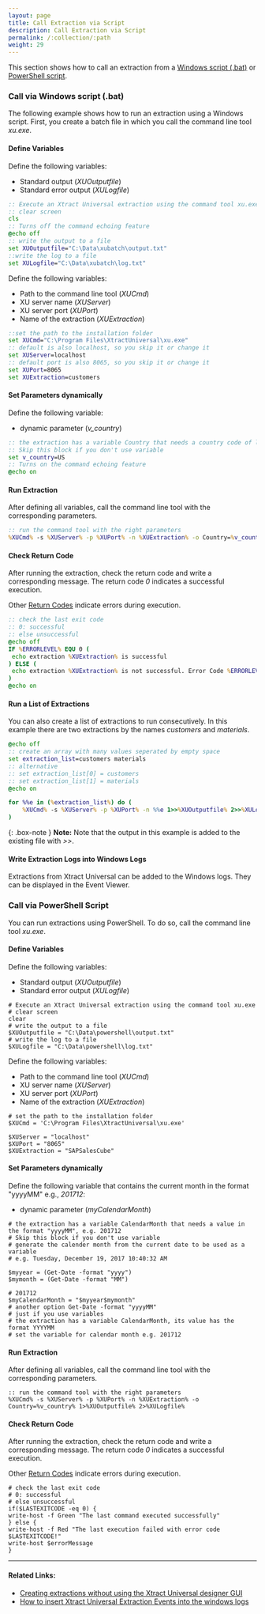 ```yaml
---
layout: page
title: Call Extraction via Script
description: Call Extraction via Script
permalink: /:collection/:path
weight: 29
---
```

This section shows how to call an extraction from a [Windows script (.bat)](./call-extraction-via-script#call-via-windows-script-bat) or [PowerShell script](./call-extraction-via-script#call-via-powershell-script).

### Call via Windows script (.bat)

The following example shows how to run an extraction using a Windows script.
First, you create a batch file in which you call the command line tool *xu.exe*.

#### Define Variables

Define the following variables:
- Standard output (*XUOutputfile*)
- Standard error output (*XULogfile*)

```bat
:: Execute an Xtract Universal extraction using the command tool xu.exe
:: clear screen  
cls
:: Turns off the command echoing feature
@echo off
:: write the output to a file
set XUOutputfile="C:\Data\xubatch\output.txt"
::write the log to a file
set XULogfile="C:\Data\xubatch\log.txt"
```

Define the following variables:
- Path to the command line tool (*XUCmd*)
- XU server name (*XUServer*)
- XU server port (*XUPort*) 
- Name of the extraction (*XUExtraction*)

```bat
::set the path to the installation folder
set XUCmd="C:\Program Files\XtractUniversal\xu.exe"
:: default is also localhost, so you skip it or change it  
set XUServer=localhost
:: default port is also 8065, so you skip it or change it  
set XUPort=8065
set XUExtraction=customers 
```

#### Set Parameters dynamically
Define the following variable:
- dynamic parameter (*v_country*)

```bat
:: the extraction has a variable Country that needs a country code of lenght 2, e.g. US
:: Skip this block if you don't use variable  
set v_country=US
:: Turns on the command echoing feature
@echo on
```

#### Run Extraction
After defining all variables, call the command line tool with the corresponding parameters. 

```bat
:: run the command tool with the right parameters
%XUCmd% -s %XUServer% -p %XUPort% -n %XUExtraction% -o Country=%v_country% 1>%XUOutputfile% 2>%XULogfile%
```

####  Check Return Code
After running the extraction, check the return code and write a corresponding message. The return code *0* indicates a successful execution.

Other [Return Codes](./call-via-commandline#return-codes) indicate errors during execution.

```bat
:: check the last exit code
:: 0: successful
:: else unsuccessful
@echo off 
IF %ERRORLEVEL% EQU 0 ( 
 echo extraction %XUExtraction% is successful 
) ELSE (
 echo extraction %XUExtraction% is not successful. Error Code %ERRORLEVEL%. See log for details.
)
@echo on
```

#### Run a List of Extractions
You can also create a list of extractions to run consecutively. In this example there are two extractions by the names *customers* and *materials*.

```bat
@echo off 
:: create an array with many values seperated by empty space 
set extraction_list=customers materials 
:: alternative 
:: set extraction_list[0] = customers 
:: set extraction_list[1] = materials 
@echo on

for %%e in (%extraction_list%) do ( 
	%XUCmd% -s %XUServer% -p %XUPort% -n %%e 1>>%XUOutputfile% 2>>%XULogfile%
)
```

{: .box-note }
**Note:** Note that the output in this example is added to the existing file with *>>*.


#### Write Extraction Logs into Windows Logs
Extractions from Xtract Universal can be added to the Windows logs. They can be displayed in the Event Viewer.

### Call via PowerShell Script
You can run extractions using PowerShell. To do so, call the command line tool *xu.exe*.

#### Define Variables
Define the following variables:
- Standard output (*XUOutputfile*)
- Standard error output (*XULogfile*)

```shell
# Execute an Xtract Universal extraction using the command tool xu.exe 
# clear screen  
clear
# write the output to a file
$XUOutputfile = "C:\Data\powershell\output.txt"
# write the log to a file
$XULogfile = "C:\Data\powershell\log.txt"
```

Define the following variables:
- Path to the command line tool (*XUCmd*)
- XU server name (*XUServer*)
- XU server port (*XUPort*) 
- Name of the extraction (*XUExtraction*)

```shell
# set the path to the installation folder
$XUCmd = 'C:\Program Files\XtractUniversal\xu.exe'
  
$XUServer = "localhost"
$XUPort = "8065"
$XUExtraction = "SAPSalesCube" 
```
#### Set Parameters dynamically
Define the following variable that contains the current month in the format "yyyyMM" e.g., *201712*:
- dynamic parameter (*myCalendarMonth*) 

```shell
# the extraction has a variable CalendarMonth that needs a value in the format "yyyyMM", e.g. 201712
# Skip this block if you don't use variable
# generate the calender month from the current date to be used as a variable
# e.g. Tuesday, December 19, 2017 10:40:32 AM

$myyear = (Get-Date -format "yyyy")
$mymonth = (Get-Date -format "MM")

# 201712
$myCalendarMonth = "$myyear$mymonth"
# another option Get-Date -format "yyyyMM"
# just if you use variables
# the extraction has a variable CalendarMonth, its value has the format YYYYMM
# set the variable for calendar month e.g. 201712
```
#### Run Extraction
After defining all variables, call the command line tool with the corresponding parameters. 

```shell
:: run the command tool with the right parameters
%XUCmd% -s %XUServer% -p %XUPort% -n %XUExtraction% -o Country=%v_country% 1>%XUOutputfile% 2>%XULogfile%
```

####  Check Return Code
After running the extraction, check the return code and write a corresponding message. The return code *0* indicates a successful execution.

Other [Return Codes](./call-via-commandline#return-codes) indicate errors during execution.
 

```shell
# check the last exit code
# 0: successful
# else unsuccessful
if($LASTEXITCODE -eq 0) {           
write-host -f Green "The last command executed successfully"          
} else {           
write-host -f Red "The last execution failed with error code $LASTEXITCODE!"
write-host $errorMessage
}
```

****
#### Related Links:
- [Creating extractions without using the Xtract Universal designer GUI](https://kb.theobald-software.com/xtract-universal/explanation-of-using-config-command-line-tool)
- [How to insert Xtract Universal Extraction Events into the windows logs](https://kb.theobald-software.com/xtract-universal/how-to-insert-xtract-universal-extraction-events-into-the-windows-logs-and-show-them-in-the-event-viewer)
<!--- - [Mastering SAP Access with Xtract Universal](https://blog.theobald-software.com/2018/04/26/mastering-sap-access-with-xtract-universal-and-powershell/)--->

